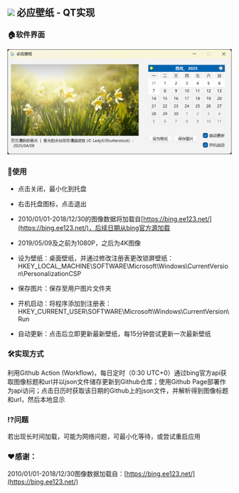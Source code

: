 ## <img src="mybingwallpaper.ico" width="32"> 必应壁纸 - QT实现

### 🏠软件界面

![example](img/example.png)

### 🔦使用

- 点击关闭，最小化到托盘

- 右击托盘图标，点击退出

- 2010/01/01-2018/12/30的图像数据将加载自[https://bing.ee123.net/](https://bing.ee123.net/)，后续日期从bing官方源加载

- 2019/05/09及之前为1080P，之后为4K图像

- 设为壁纸：桌面壁纸，并通过修改注册表更改锁屏壁纸：HKEY_LOCAL_MACHINE\SOFTWARE\Microsoft\Windows\CurrentVersion\PersonalizationCSP

- 保存图片：保存至用户图片文件夹

- 开机启动：将程序添加到注册表：HKEY_CURRENT_USER\SOFTWARE\Microsoft\Windows\CurrentVersion\Run

- 自动更新：点击后立即更新最新壁纸，每15分钟尝试更新一次最新壁纸

### 🛠️实现方式

利用Github Action (Workflow)，每日定时（0:30 UTC+0）通过bing官方api获取图像标题和url并以json文件储存更新到Github仓库；使用Github Page部署作为api访问；点击日历时获取该日期的Github上的json文件，并解析得到图像标题和url，然后本地显示

### ⁉️问题

若出现长时间加载，可能为网络问题，可最小化等待，或尝试重启应用


### ❤️感谢：

2010/01/01-2018/12/30图像数据加载自：[https://bing.ee123.net/](https://bing.ee123.net/)

